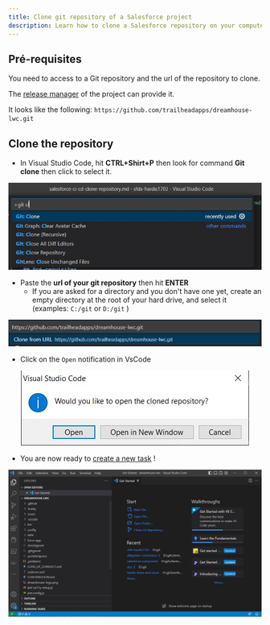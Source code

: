 ```yaml
---
title: Clone git repository of a Salesforce project
description: Learn how to clone a Salesforce repository on your computer
---
```

<!-- markdownlint-disable MD013 -->

## Pré-requisites

You need to access to a Git repository and the url of the repository to clone.

The [release manager](salesforce-ci-cd-use.md#release-manager-guide) of the project can provide it.

It looks like the following: `https://github.com/trailheadapps/dreamhouse-lwc.git`

## Clone the repository

- In Visual Studio Code, hit **CTRL+Shirt+P** then look for command **Git clone** then click to select it.

<div style="text-align:center"><img src="assets/images/git-clone-1.jpg"/></div>

- Paste the **url of your git repository** then hit **ENTER**
  - If you are asked for a directory and you don't have one yet, create an empty directory at the root of your hard drive, and select it (examples: `C:/git` or `D:/git` )

<div style="text-align:center"><img src="assets/images/git-clone-2.jpg"/></div>

- Click on the `Open` notification in VsCode

<div style="text-align:center"><img src="assets/images/git-clone-3.jpg"/></div>

- You are now ready to [create a new task](salesforce-ci-cd-create-new-task.md) !

<div style="text-align:center"><img src="assets/images/git-clone-4.jpg"/></div>

